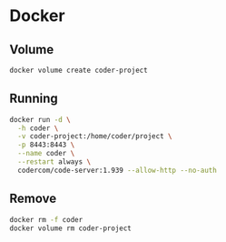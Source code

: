 # Docker

## Volume

```sh
docker volume create coder-project
```

## Running

```sh
docker run -d \
  -h coder \
  -v coder-project:/home/coder/project \
  -p 8443:8443 \
  --name coder \
  --restart always \
  codercom/code-server:1.939 --allow-http --no-auth
```

## Remove

```sh
docker rm -f coder
docker volume rm coder-project
```
